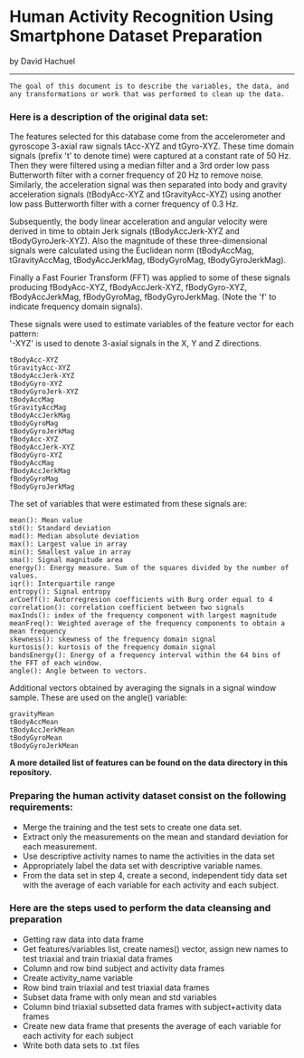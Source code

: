 # Human Activity Recognition Using Smartphone Dataset Preparation
by David Hachuel
***

```
The goal of this document is to describe the variables, the data, and any transformations or work that was performed to clean up the data. 
```

### Here is a description of the original data set:
The features selected for this database come from the accelerometer and gyroscope 3-axial raw signals tAcc-XYZ and tGyro-XYZ. These time domain signals (prefix 't' to denote time) were captured at a constant rate of 50 Hz. Then they were filtered using a median filter and a 3rd order low pass Butterworth filter with a corner frequency of 20 Hz to remove noise. Similarly, the acceleration signal was then separated into body and gravity acceleration signals (tBodyAcc-XYZ and tGravityAcc-XYZ) using another low pass Butterworth filter with a corner frequency of 0.3 Hz. 

Subsequently, the body linear acceleration and angular velocity were derived in time to obtain Jerk signals (tBodyAccJerk-XYZ and tBodyGyroJerk-XYZ). Also the magnitude of these three-dimensional signals were calculated using the Euclidean norm (tBodyAccMag, tGravityAccMag, tBodyAccJerkMag, tBodyGyroMag, tBodyGyroJerkMag). 

Finally a Fast Fourier Transform (FFT) was applied to some of these signals producing fBodyAcc-XYZ, fBodyAccJerk-XYZ, fBodyGyro-XYZ, fBodyAccJerkMag, fBodyGyroMag, fBodyGyroJerkMag. (Note the 'f' to indicate frequency domain signals). 

These signals were used to estimate variables of the feature vector for each pattern:  
'-XYZ' is used to denote 3-axial signals in the X, Y and Z directions.

```
tBodyAcc-XYZ  
tGravityAcc-XYZ  
tBodyAccJerk-XYZ  
tBodyGyro-XYZ  
tBodyGyroJerk-XYZ  
tBodyAccMag  
tGravityAccMag  
tBodyAccJerkMag  
tBodyGyroMag  
tBodyGyroJerkMag  
fBodyAcc-XYZ  
fBodyAccJerk-XYZ  
fBodyGyro-XYZ  
fBodyAccMag  
fBodyAccJerkMag  
fBodyGyroMag  
fBodyGyroJerkMag  
```

The set of variables that were estimated from these signals are: 

```
mean(): Mean value  
std(): Standard deviation  
mad(): Median absolute deviation   
max(): Largest value in array  
min(): Smallest value in array  
sma(): Signal magnitude area  
energy(): Energy measure. Sum of the squares divided by the number of values.   
iqr(): Interquartile range    
entropy(): Signal entropy  
arCoeff(): Autorregresion coefficients with Burg order equal to 4  
correlation(): correlation coefficient between two signals  
maxInds(): index of the frequency component with largest magnitude  
meanFreq(): Weighted average of the frequency components to obtain a mean frequency  
skewness(): skewness of the frequency domain signal   
kurtosis(): kurtosis of the frequency domain signal   
bandsEnergy(): Energy of a frequency interval within the 64 bins of the FFT of each window.  
angle(): Angle between to vectors.  
```

Additional vectors obtained by averaging the signals in a signal window sample. These are used on the angle() variable:

```
gravityMean  
tBodyAccMean  
tBodyAccJerkMean  
tBodyGyroMean  
tBodyGyroJerkMean  
```

**A more detailed list of features can be found on the data directory in this repository.**


### Preparing the human activity dataset consist on the following requirements:
- Merge the training and the test sets to create one data set.
- Extract only the measurements on the mean and standard deviation for each measurement. 
- Use descriptive activity names to name the activities in the data set
- Appropriately label the data set with descriptive variable names. 
- From the data set in step 4, create a second, independent tidy data set with the average of each variable for each activity and each subject.


### Here are the steps used to perform the data cleansing and preparation
- Getting raw data into data frame
- Get features/variables list, create names() vector, assign new names to test triaxial and train triaxial data frames
- Column and row bind subject and activity data frames
- Create activity_name variable
- Row bind train triaxial and test triaxial data frames
- Subset data frame with only mean and std variables
- Column bind triaxial subsetted data frames with subject+activity data frames
- Create new data frame that presents the average of each variable for each activity for each subject
- Write both data sets to .txt files